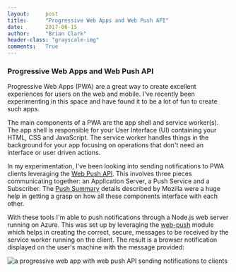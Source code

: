 ```yaml
---
layout:     post
title:      "Progressive Web Apps and Web Push API"
date:       2017-06-15
author:     "Brian Clark"
header-class: "grayscale-img"
comments:   True
---
```


### Progressive Web Apps and Web Push API

Progressive Web Apps (PWA) are a great way to create excellent experiences for users on the web and mobile. I've recently been experimenting in this space and have found it to be a lot of fun to create such apps.

The main components of a PWA are the app shell and service worker(s). The app shell is responsible for your User Interface (UI) containing your HTML, CSS and JavaScript. The service worker handles things in the background for your app focusing on operations that don't need an interface or user driven actions. 

In my experimentation, I've been looking into sending notifications to PWA clients leveraging the [Web Push API](https://developer.mozilla.org/en-US/docs/Web/API/Push_API). This involves three pieces communicating together: an Application Server, a Push Service and a Subscriber. The [Push Summary](https://blog.mozilla.org/services/2016/08/23/sending-vapid-identified-webpush-notifications-via-mozillas-push-service/) details described by Mozilla were a huge help in getting a grasp on how all these components interface with each other.

With these tools I'm able to push notifications through a Node.js web server running on Azure. This was set up by leveraging the [web-push](https://github.com/web-push-libs/web-push) module which helps in creating the correct, secure, messages to be received by the service worker running on the client. The result is a browser notification displayed on the user's machine with the message provided:

<img src="{{ site.baseurl }}/img/pwa-web-push/result-animation.gif" alt="a progressive web app with web push API sending notifications to clients">